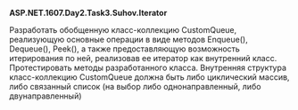 ﻿<b>ASP.NET.1607.Day2.Task3.Suhov.Iterator</b>

Разработать обобщенную класс-коллекцию CustomQueue, реализующую основные операции 
в виде методов Enqueue(), Dequeue(), Peek(), а также предоставляющую возможность 
итерирования по ней, реализовав ее итератор как внутренний класс.
Протестировать методы разработанного класса.
Внутренняя структура класс-коллекцию CustomQueue должна быть либо циклический массив,
 либо связанный список (на выбор либо однонаправленный, либо двунаправленный)
